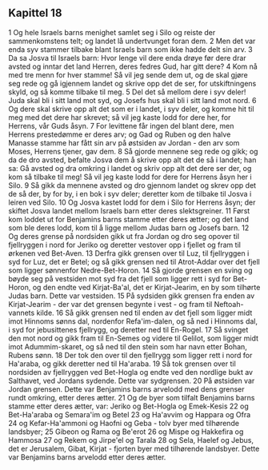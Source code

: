 ## Kapittel 18

1 Og hele Israels barns menighet samlet seg i Silo og reiste der sammenkomstens telt; og landet lå undertvunget foran dem.
2 Men det var enda syv stammer tilbake blant Israels barn som ikke hadde delt sin arv.
3 Da sa Josva til Israels barn: Hvor lenge vil dere enda drøye før dere drar avsted og inntar det land Herren, deres fedres Gud, har gitt dere?
4 Kom nå med tre menn for hver stamme! Så vil jeg sende dem ut, og de skal gjøre seg rede og gå igjennem landet og skrive opp det de ser, for utskiftningens skyld, og så komme tilbake til meg.
5 Del det så mellom dere i syv deler! Juda skal bli i sitt land mot syd, og Josefs hus skal bli i sitt land mot nord.
6 Og dere skal skrive opp alt det som er i landet, i syv deler, og komme hit til meg med det dere har skrevet; så vil jeg kaste lodd for dere her, for Herrens, vår Guds åsyn.
7 For levittene får ingen del blant dere, men Herrens prestedømme er deres arv; og Gad og Ruben og den halve Manasse stamme har fått sin arv på østsiden av Jordan - den arv som Moses, Herrens tjener, gav dem.
8 Så gjorde mennene seg rede og gikk; og da de dro avsted, befalte Josva dem å skrive opp alt det de så i landet; han sa: Gå avsted og dra omkring i landet og skriv opp alt det dere ser der, og kom så tilbake til meg! Så vil jeg kaste lodd for dere for Herrens åsyn her i Silo.
9 Så gikk da mennene avsted og dro gjennom landet og skrev opp det de så der, by for by, i en bok i syv deler; deretter kom de tilbake til Josva i leiren ved Silo.
10 Og Josva kastet lodd for dem i Silo for Herrens åsyn; der skiftet Josva landet mellom Israels barn etter deres slektsgreiner.
11 Først kom loddet ut for Benjamins barns stamme etter deres ætter; og det land som ble deres lodd, kom til å ligge mellom Judas barn og Josefs barn.
12 Og deres grense på nordsiden gikk ut fra Jordan og dro seg opover til fjellryggen i nord for Jeriko og deretter vestover opp i fjellet og fram til ørkenen ved Bet-Aven.
13 Derfra gikk grensen over til Luz, til fjellryggen i syd for Luz, det er Betel; og så gikk grensen ned til Atrot-Addar over det fjell som ligger sønnenfor Nedre-Bet-Horon.
14 Så gjorde grensen en sving og bøyde seg på vestsiden mot syd fra det fjell som ligger rett i syd for Bet-Horon, og den endte ved Kirjat-Ba'al, det er Kirjat-Jearim, en by som tilhørte Judas barn. Dette var vestsiden.
15 På sydsiden gikk grensen fra enden av Kirjat-Jearim - der var det grensen begynte i vest - og fram til Neftoah-vannets kilde.
16 Så gikk grensen ned til enden av det fjell som ligger midt imot Hinnoms sønns dal, nordenfor Refa'im-dalen, og så ned i Hinnoms dal, i syd for jebusittenes fjellrygg, og deretter ned til En-Rogel.
17 Så svinget den mot nord og gikk fram til En-Semes og videre til Gelilot, som ligger midt imot Adummim-skaret, og så ned til den stein som har navn etter Bohan, Rubens sønn.
18 Der tok den over til den fjellrygg som ligger rett i nord for Ha'araba, og gikk deretter ned til Ha'araba.
19 Så tok grensen over til nordsiden av fjellryggen ved Bet-Hogla og endte ved den nordlige bukt av Salthavet, ved Jordans sydende. Dette var sydgrensen.
20 På østsiden var Jordan grensen. Dette var Benjamins barns arvelodd med dens grenser rundt omkring, etter deres ætter.
21 Og de byer som tilfalt Benjamins barns stamme etter deres ætter, var: Jeriko og Bet-Hogla og Emek-Kesis
22 og Bet-Ha'araba og Semara'im og Betel
23 og Ha'avvim og Happara og Ofra
24 og Kefar-Ha'ammoni og Haofni og Geba - tolv byer med tilhørende landsbyer;
25 Gibeon og Rama og Be'erot
26 og Mispe og Hakkefira og Hammosa
27 og Rekem og Jirpe'el og Tarala
28 og Sela, Haelef og Jebus, det er Jerusalem, Gibat, Kirjat - fjorten byer med tilhørende landsbyer. Dette var Benjamins barns arvelodd etter deres ætter.
